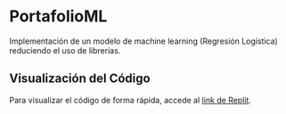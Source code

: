 # PortafolioML
Implementación de un modelo de machine learning (Regresión Logística) reduciendo el uso de librerías.



## Visualización del Código

Para visualizar el código de forma rápida, accede al [link de Replit](https://replit.com/join/axhazhdiye-mafer1). 


